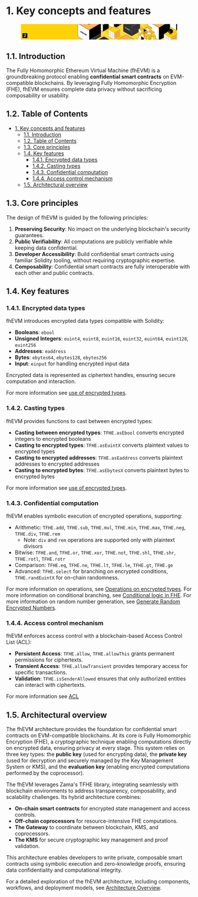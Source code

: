 # 1. Key concepts and features

<figure><img src="../.gitbook/assets/doc_header_fhevm.png" alt=""><figcaption></figcaption></figure>

## 1.1. Introduction
The Fully Homomorphic Ethereum Virtual Machine (fhEVM) is a groundbreaking protocol enabling **confidential smart contracts** on EVM-compatible blockchains. By leveraging Fully Homomorphic Encryption (FHE), fhEVM ensures complete data privacy without sacrificing composability or usability.

## 1.2. Table of Contents

- [1. Key concepts and features](#1-key-concepts-and-features)
  - [1.1. Introduction](#11-introduction)
  - [1.2. Table of Contents](#12-table-of-contents)
  - [1.3. Core principles](#13-core-principles)
  - [1.4. Key features](#14-key-features)
    - [1.4.1. Encrypted data types](#141-encrypted-data-types)
    - [1.4.2. Casting types](#142-casting-types)
    - [1.4.3. Confidential computation](#143-confidential-computation)
    - [1.4.4. Access control mechanism](#144-access-control-mechanism)
  - [1.5. Architectural overview](#15-architectural-overview)


## 1.3. Core principles
The design of fhEVM is guided by the following principles:
1. **Preserving Security**: No impact on the underlying blockchain's security guarantees.
2. **Public Verifiability**: All computations are publicly verifiable while keeping data confidential.
3. **Developer Accessibility**: Build confidential smart contracts using familiar Solidity tooling, without requiring cryptographic expertise.
4. **Composability**: Confidential smart contracts are fully interoperable with each other and public contracts.


## 1.4. Key features

### 1.4.1. Encrypted data types
fhEVM introduces encrypted data types compatible with Solidity:
- **Booleans**: `ebool`
- **Unsigned Integers**: `euint4`, `euint8`, `euint16`, `euint32`, `euint64`, `euint128`, `euint256`
- **Addresses**: `eaddress`
- **Bytes**: `ebytes64`, `ebytes128`, `ebytes256`
- **Input**: `einput` for handling encrypted input data

Encrypted data is represented as ciphertext handles, ensuring secure computation and interaction.

For more information see [use of encrypted types](../fundamentals/types/README.md).

### 1.4.2. Casting types
fhEVM provides functions to cast between encrypted types:
- **Casting between encrypted types**: `TFHE.asEbool` converts encrypted integers to encrypted booleans
- **Casting to encrypted types**: `TFHE.asEuintX` converts plaintext values to encrypted types
- **Casting to encrypted addresses**: `TFHE.asEaddress` converts plaintext addresses to encrypted addresses
- **Casting to encrypted bytes**: `TFHE.asEbytesX` converts plaintext bytes to encrypted bytes

For more information see [use of encrypted types](../fundamentals/types/README.md).


### 1.4.3. Confidential computation
fhEVM enables symbolic execution of encrypted operations, supporting:
- Arithmetic: `TFHE.add`, `TFHE.sub`, `TFHE.mul`, `TFHE.min`, `TFHE.max`, `TFHE.neg`, `TFHE.div`, `TFHE.rem`
  - Note: `div` and `rem` operations are supported only with plaintext divisors
- Bitwise: `TFHE.and`, `TFHE.or`, `TFHE.xor`, `TFHE.not`, `TFHE.shl`, `TFHE.shr`, `TFHE.rotl`, `TFHE.rotr`
- Comparison: `TFHE.eq`, `TFHE.ne`, `TFHE.lt`, `TFHE.le`, `TFHE.gt`, `TFHE.ge`
- Advanced: `TFHE.select` for branching on encrypted conditions, `TFHE.randEuintX` for on-chain randomness.

For more information on operations, see [Operations on encrypted types](../fundamentals/types/operations.md).
For more information on conditional branching, see [Conditional logic in FHE](../fundamentals/types/conditions.md).
For more information on random number generation, see [Generate Random Encrypted Numbers](../fundamentals/types/random.md).


### 1.4.4. Access control mechanism
fhEVM enforces access control with a blockchain-based Access Control List (ACL):
- **Persistent Access**: `TFHE.allow`, `TFHE.allowThis` grants permanent permissions for ciphertexts.
- **Transient Access**: `TFHE.allowTransient` provides temporary access for specific transactions.
- **Validation**: `TFHE.isSenderAllowed` ensures that only authorized entities can interact with ciphertexts.

For more information see [ACL](../fundamentals/acl.md)


## 1.5. Architectural overview

The fhEVM architecture provides the foundation for confidential smart contracts on EVM-compatible blockchains. At its core is Fully Homomorphic Encryption (FHE), a cryptographic technique enabling computations directly on encrypted data, ensuring privacy at every stage. This system relies on three key types: the **public key** (used for encrypting data), the **private key** (used for decryption and securely managed by the Key Management System or KMS), and the **evaluation key** (enabling encrypted computations performed by the coprocessor). 

The fhEVM leverages Zama's TFHE library, integrating seamlessly with blockchain environments to address transparency, composability, and scalability challenges. Its hybrid architecture combines:
- **On-chain smart contracts** for encrypted state management and access controls.
- **Off-chain coprocessors** for resource-intensive FHE computations.
- **The Gateway** to coordinate between blockchain, KMS, and coprocessors.
- **The KMS** for secure cryptographic key management and proof validation.

This architecture enables developers to write private, composable smart contracts using symbolic execution and zero-knowledge proofs, ensuring data confidentiality and computational integrity.

For a detailed exploration of the fhEVM architecture, including components, workflows, and deployment models, see [Architecture Overview](../fundamentals/architecture_overview.md).